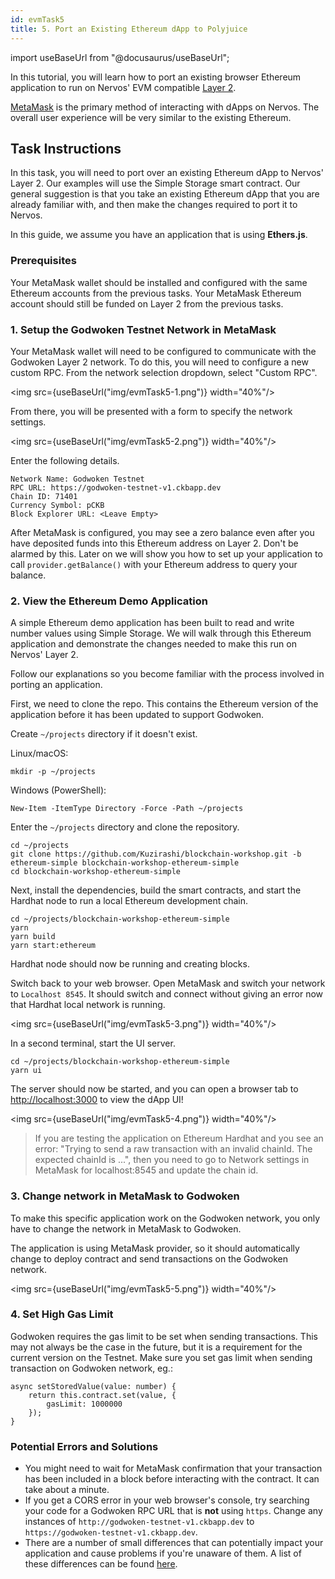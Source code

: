 ```yaml
---
id: evmTask5
title: 5. Port an Existing Ethereum dApp to Polyjuice
---
```

import useBaseUrl from "@docusaurus/useBaseUrl";


In this tutorial, you will learn how to port an existing browser Ethereum application to run on Nervos' EVM compatible [Layer 2](structure.md#layer-1-layer-2).

[MetaMask](wallets.md#metamask) is the primary method of interacting with dApps on Nervos. The overall user experience will be very similar to the existing Ethereum.

## Task Instructions

In this task, you will need to port over an existing Ethereum dApp to Nervos' Layer 2. Our examples will use the Simple Storage smart contract. Our general suggestion is that you take an existing Ethereum dApp that you are already familiar with, and then make the changes required to port it to Nervos.

In this guide, we assume you have an application that is using **Ethers.js**.

### Prerequisites

Your MetaMask wallet should be installed and configured with the same Ethereum accounts from the previous tasks. Your MetaMask Ethereum account should still be funded on Layer 2 from the previous tasks.

### 1. Setup the Godwoken Testnet Network in MetaMask

Your MetaMask wallet will need to be configured to communicate with the Godwoken Layer 2 network. To do this, you will need to configure a new custom RPC. From the network selection dropdown, select "Custom RPC".

<img src={useBaseUrl("img/evmTask5-1.png")}  width="40%"/>

From there, you will be presented with a form to specify the network settings.

<img src={useBaseUrl("img/evmTask5-2.png")}  width="40%"/>

Enter the following details.

```
Network Name: Godwoken Testnet
RPC URL: https://godwoken-testnet-v1.ckbapp.dev
Chain ID: 71401
Currency Symbol: pCKB
Block Explorer URL: <Leave Empty>
```

After MetaMask is configured, you may see a zero balance even after you have deposited funds into this Ethereum address on Layer 2. Don't be alarmed by this. Later on we will show you how to set up your application to call `provider.getBalance()` with your Ethereum address to query your balance.

### 2. View the Ethereum Demo Application

A simple Ethereum demo application has been built to read and write number values using Simple Storage. We will walk through this Ethereum application and demonstrate the changes needed to make this run on Nervos' Layer 2.

Follow our explanations so you become familiar with the process involved in porting an application.

First, we need to clone the repo. This contains the Ethereum version of the application before it has been updated to support Godwoken.

Create `~/projects` directory if it doesn't exist.

Linux/macOS:

```
mkdir -p ~/projects
```

Windows (PowerShell):

```
New-Item -ItemType Directory -Force -Path ~/projects
```

Enter the `~/projects` directory and clone the repository.

```
cd ~/projects
git clone https://github.com/Kuzirashi/blockchain-workshop.git -b ethereum-simple blockchain-workshop-ethereum-simple
cd blockchain-workshop-ethereum-simple
```

Next, install the dependencies, build the smart contracts, and start the Hardhat node to run a local Ethereum development chain.

```
cd ~/projects/blockchain-workshop-ethereum-simple
yarn
yarn build
yarn start:ethereum
```

Hardhat node should now be running and creating blocks.

Switch back to your web browser. Open MetaMask and switch your network to `Localhost 8545`. It should switch and connect without giving an error now that Hardhat local network is running.

<img src={useBaseUrl("img/evmTask5-3.png")}  width="40%"/>

In a second terminal, start the UI server.

```
cd ~/projects/blockchain-workshop-ethereum-simple
yarn ui
```

The server should now be started, and you can open a browser tab to [http://localhost:3000](http://localhost:3000) to view the dApp UI!

<img src={useBaseUrl("img/evmTask5-4.png")}  width="40%"/>

> If you are testing the application on Ethereum Hardhat and you see an error: "Trying to send a raw transaction with an invalid chainId. The expected chainId is ...", then you need to go to Network settings in MetaMask for localhost:8545 and update the chain id.

### 3. Change network in MetaMask to Godwoken

To make this specific application work on the Godwoken network, you only have to change the network in MetaMask to Godwoken.

The application is using MetaMask provider, so it should automatically change to deploy contract and send transactions on the Godwoken network.

<img src={useBaseUrl("img/evmTask5-5.png")}  width="40%"/>

### 4. Set High Gas Limit

Godwoken requires the gas limit to be set when sending transactions. This may not always be the case in the future, but it is a requirement for the current version on the Testnet. Make sure you set gas limit when sending transaction on Godwoken network, eg.:

```
async setStoredValue(value: number) {
    return this.contract.set(value, {
        gasLimit: 1000000
    });
}
```

### Potential Errors and Solutions

* You might need to wait for MetaMask confirmation that your transaction has been included in a block before interacting with the contract. It can take about a minute.
* If you get a CORS error in your web browser's console, try searching your code for a Godwoken RPC URL that is **not** using `https`. Change any instances of `http://godwoken-testnet-v1.ckbapp.dev` to `https://godwoken-testnet-v1.ckbapp.dev`.
* There are a number of small differences that can potentially impact your application and cause problems if you're unaware of them. A list of these differences can be found [here](https://github.com/godwokenrises/godwoken-polyjuice/blob/main/docs/EVM-compatible.md).
